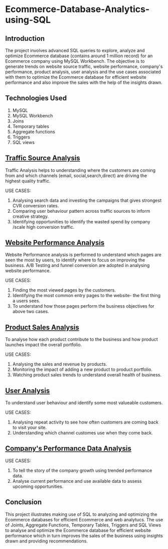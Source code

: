 # Ecommerce-Database-Analytics-using-SQL

## Introduction
The project involves advanced SQL queries to explore, analyze and optimize Ecommerce database (contains around 1 million record) for an Ecommerce company using MySQL Workbench. 
The objective is to generate trends on website source traffic, website performance, company's performance, product analysis, user analysis and the use cases associated with them to optimize the Ecommerce database for efficient website performance and also improve the sales with the help of the insights drawn.

## Technologies Used
1. MySQL
2. MySQL Workbench
3. Joins
4. Temporary tables
5. Aggregate functions
6. Triggers
7. SQL views

## [Traffic Source Analysis](https://github.com/jayapriya054/Ecommerce-and-Web-Analytics-using-SQL/blob/main/1.Traffic%20soruce%20analysis.sql)
Traffic Analysis helps to understanding where the customers are coming from and which channels (email, social,search,direct) are driving the highest quality traffic.

USE CASES:
1. Analysing search data and investing the campaigns that gives strongest CVR conversion rates.
2. Comparing user behaviour pattern across traffic sources to inform creative strategy.
3. Identifying opportunities to identify the wasted spend by company /scale high conversion traffic.

## [Website Performance Analysis](https://github.com/jayapriya054/Ecommerce-and-Web-Analytics-using-SQL/blob/main/2.Website%20performance%20Analysis.sql)
Website Performance analysis is performed to understand which pages are seen the most by users, to identify where to focus on improving the business. A/B Testing and funnel conversion are adopted in analysing website performance.

USE CASES:
1. Finding the most viewed pages by the customers.
2. Identifying the most common entry pages to the website- the first thing a users sees.
3. To understand how those pages perform the business objectives for above two cases.

## [Product Sales Analysis](https://github.com/jayapriya054/Ecommerce-and-Web-Analytics-using-SQL/blob/main/4.Product%20Analysis.sql)
To analyse how each product contribute to the business and how product launches impact the overall portfolio.

USE CASES:
1. Analysing the sales and revenue by products.
2. Monitoring the impact of adding a new product to product portfolio.
3. Watching product sales trends to understand overall health of business.

## [User Analysis](https://github.com/jayapriya054/Ecommerce-and-Web-Analytics-using-SQL/blob/main/5.User%20Analysis.sql)
To understand user behaviour and identify some most valueable customers.

USE CASES:
1. Analysing repeat activity to see how often customers are coming back to visit your site.
2. Understanding which channel customes use when they come back.

## [Company's Performance Data Analysis](https://github.com/jayapriya054/Ecommerce-and-Web-Analytics-using-SQL/blob/main/3.Company's%20Performance%20data%20Analysis%20.sql)
USE CASES:
1. To tell the story of the company growth using trended performance data.
2. Analyse current performance and use available data to assess upcoming opportunities.

## Conclusion
This project illustrates making use of SQL to analyzing and optimizing the Ecommerce databases for efficient Ecommerce and web analytucs. The use of Joints, Aggregate Functions, Temporary Tables, Triggers and  SQL Views to analyse and optimize the Ecommerce database for efficient website performance which in turn improves the sales of the business using insights drawn and providing recommendations.

